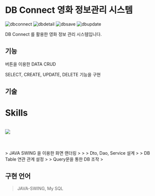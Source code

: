# DB Connect 영화 정보관리 시스템

![dbconnect](https://user-images.githubusercontent.com/102580800/181467742-6402a969-6490-40ae-a1e9-d71c95aa99b5.png)
![dbdetail](https://user-images.githubusercontent.com/102580800/181467773-e6d618ab-1bd8-430d-a56a-f4b343c5a155.png)
![dbsave](https://user-images.githubusercontent.com/102580800/181467792-b1fe206c-1448-4392-a21d-97a95eb18b9b.png)
![dbupdate](https://user-images.githubusercontent.com/102580800/181467802-df8e0a8f-3f58-4d22-aa47-90e1716417b0.png)

DB Connect 를 활용한 영화 정보 관리 시스템입니다.

## **기능**

버튼을 이용한 DATA CRUD

SELECT, CREATE, UPDATE, DELETE 기능을 구현

## **기술**
# Skills
<br>
<img src="https://img.shields.io/badge/JAVA-007396?style=for-the-badge&logo=JAVA&logoColor=white%22%3E
<img src="https://img.shields.io/badge/mysql-4479A1?style=for-the-badge&logo=mysql&logoColor=white%22%3E
<br><br><br><br><br>
> JAVA SWING 을 이용한 화면 랜더링
> 
> 
> Dto, Dao, Service 설계
> 
> DB Table 연관 관계 설정
> 
> Query문을 통한 DB 조작
> 

## **구현 언어**

> JAVA-SWING, My SQL
>
